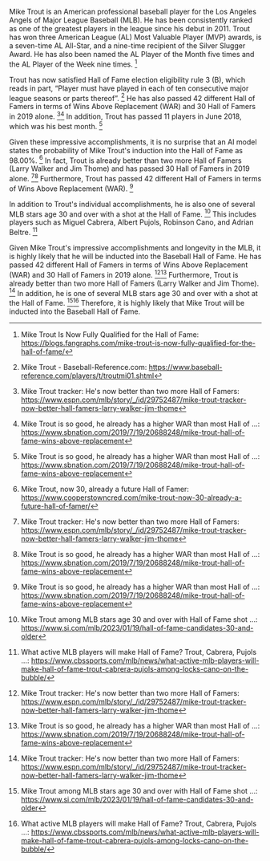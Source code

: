 Mike Trout is an American professional baseball player for the Los Angeles Angels of Major League Baseball (MLB). He has been consistently ranked as one of the greatest players in the league since his debut in 2011. Trout has won three American League (AL) Most Valuable Player (MVP) awards, is a seven-time AL All-Star, and a nine-time recipient of the Silver Slugger Award. He has also been named the AL Player of the Month five times and the AL Player of the Week nine times. [^1]

Trout has now satisfied Hall of Fame election eligibility rule 3 (B), which reads in part, “Player must have played in each of ten consecutive major league seasons or parts thereof”. [^2] He has also passed 42 different Hall of Famers in terms of Wins Above Replacement (WAR) and 30 Hall of Famers in 2019 alone. [^3][^4] In addition, Trout has passed 11 players in June 2018, which was his best month. [^4] 

Given these impressive accomplishments, it is no surprise that an AI model states the probability of Mike Trout's induction into the Hall of Fame as 98.00%. [^5] In fact, Trout is already better than two more Hall of Famers (Larry Walker and Jim Thome) and has passed 30 Hall of Famers in 2019 alone. [^3][^4] Furthermore, Trout has passed 42 different Hall of Famers in terms of Wins Above Replacement (WAR). [^4] 

In addition to Trout's individual accomplishments, he is also one of several MLB stars age 30 and over with a shot at the Hall of Fame. [^6] This includes players such as Miguel Cabrera, Albert Pujols, Robinson Cano, and Adrian Beltre. [^7] 

Given Mike Trout's impressive accomplishments and longevity in the MLB, it is highly likely that he will be inducted into the Baseball Hall of Fame. He has passed 42 different Hall of Famers in terms of Wins Above Replacement (WAR) and 30 Hall of Famers in 2019 alone. [^3][^4] Furthermore, Trout is already better than two more Hall of Famers (Larry Walker and Jim Thome). [^3] In addition, he is one of several MLB stars age 30 and over with a shot at the Hall of Fame. [^6][^7] Therefore, it is highly likely that Mike Trout will be inducted into the Baseball Hall of Fame.

[^1]: Mike Trout Is Now Fully Qualified for the Hall of Fame: https://blogs.fangraphs.com/mike-trout-is-now-fully-qualified-for-the-hall-of-fame/  
[^2]: Mike Trout - Baseball-Reference.com: https://www.baseball-reference.com/players/t/troutmi01.shtml  
[^3]: Mike Trout tracker: He's now better than two more Hall of Famers: https://www.espn.com/mlb/story/_/id/29752487/mike-trout-tracker-now-better-hall-famers-larry-walker-jim-thome  
[^4]: Mike Trout is so good, he already has a higher WAR than most Hall of ...: https://www.sbnation.com/2019/7/19/20688248/mike-trout-hall-of-fame-wins-above-replacement  
[^5]: Mike Trout, now 30, already a future Hall of Famer: https://www.cooperstowncred.com/mike-trout-now-30-already-a-future-hall-of-famer/  
[^6]: Mike Trout among MLB stars age 30 and over with Hall of Fame shot ...: https://www.si.com/mlb/2023/01/19/hall-of-fame-candidates-30-and-older  
[^7]: What active MLB players will make Hall of Fame? Trout, Cabrera, Pujols ...: https://www.cbssports.com/mlb/news/what-active-mlb-players-will-make-hall-of-fame-trout-cabrera-pujols-among-locks-cano-on-the-bubble/  
[^8]: Mike Trout: Angels star passed 10 Hall of Famers in WAR this month: https://ftw.usatoday.com/2019/04/mike-trout-hall-of-fame-war  
[^9]: Baseball Hall of Fame: Have Clayton Kershaw, Mike Trout accomplished ...: https://www.desertsun.com/story/sports/baseball/pete-donovan/2023/01/24/baseball-hall-of-fame-have-clayton-kershaw-mike-trout-accomplished-enough-to-be-members/69837484007/  

